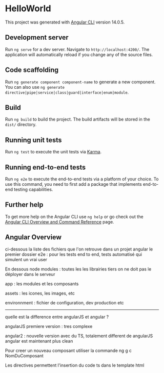 # HelloWorld

This project was generated with [Angular CLI](https://github.com/angular/angular-cli) version 14.0.5.

## Development server

Run `ng serve` for a dev server. Navigate to `http://localhost:4200/`. The application will automatically reload if you change any of the source files.

## Code scaffolding

Run `ng generate component component-name` to generate a new component. You can also use `ng generate directive|pipe|service|class|guard|interface|enum|module`.

## Build

Run `ng build` to build the project. The build artifacts will be stored in the `dist/` directory.

## Running unit tests

Run `ng test` to execute the unit tests via [Karma](https://karma-runner.github.io).

## Running end-to-end tests

Run `ng e2e` to execute the end-to-end tests via a platform of your choice. To use this command, you need to first add a package that implements end-to-end testing capabilities.

## Further help

To get more help on the Angular CLI use `ng help` or go check out the [Angular CLI Overview and Command Reference](https://angular.io/cli) page.

## Angular Overview

ci-dessous la liste des fichiers que l'on retrouve dans un projet angular
le premier dossier e2e : pour les tests end to end, tests automatisé qui simulent un vrai user

En dessous node modules : toutes les les librairies tiers
on ne doit pas le déployer dans le serveur

app : les modules et les composants

assets : les icones, les images, etc

environnment : fichier de configuration, dev production etc

---

quelle est la difference entre angularJS et angular ?

angularJS premiere version : tres complexe

angular2 : nouvelle version avec du TS, totalement different de angularJS
angular est maintenant plus clean

Pour creer un nouveau composant utiliser la commande ng g c NomDuComposant

Les directives permettent l'insertion du code ts dans le template html
